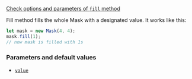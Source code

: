 [Check options and parameters of `fill` method](https://image-js.github.io/image-js-typescript/classes/Image.html#fill 'github.io link')

Fill method fills the whole Mask with a designated value.
It works like this:

```ts
let mask = new Mask(4, 4);
mask.fill(1);
// now mask is filled with 1s
```

### Parameters and default values

- [`value`](https://image-js.github.io/image-js-typescript/classes/Mask.html#fill 'github.io link')
